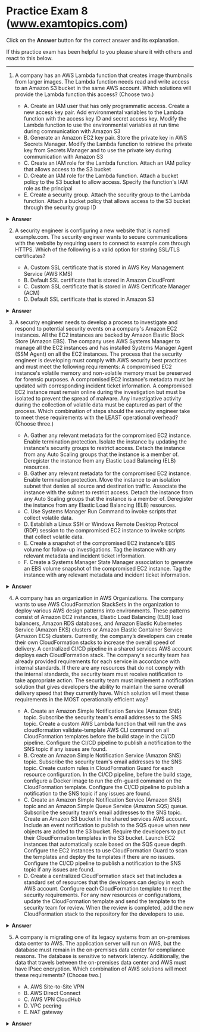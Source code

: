# Practice Exam 8 (www.examtopics.com)

Click on the **Answer** button for the correct answer and its explanation.

If this practice exam has been helpful to you please share it with others and react to this below.

---

1. A company has an AWS Lambda function that creates image thumbnails from larger images. The Lambda function needs read and write access to an Amazon S3 bucket in the same AWS account.
Which solutions will provide the Lambda function this access? (Choose two.)

    - A. Create an IAM user that has only programmatic access. Create a new access key pair. Add environmental variables to the Lambda function with the access key ID and secret access key. Modify the Lambda function to use the environmental variables at run time during communication with Amazon S3
    - B. Generate an Amazon EC2 key pair. Store the private key in AWS Secrets Manager. Modify the Lambda function to retrieve the private key from Secrets Manager and to use the private key during communication with Amazon S3
    - C. Create an IAM role for the Lambda function. Attach an IAM policy that allows access to the S3 bucket
    - D. Create an IAM role for the Lambda function. Attach a bucket policy to the S3 bucket to allow access. Specify the function's IAM role as the principal
    - E. Create a security group. Attach the security group to the Lambda function. Attach a bucket policy that allows access to the S3 bucket through the security group ID

<details markdown=1><summary markdown='span'><b>Answer</b></summary> Correct Answer(s): C, D</details>

2. A security engineer is configuring a new website that is named example.com. The security engineer wants to secure communications with the website by requiring users to connect to example.com through HTTPS.
Which of the following is a valid option for storing SSL/TLS certificates?

    - A. Custom SSL certificate that is stored in AWS Key Management Service (AWS KMS)
    - B. Default SSL certificate that is stored in Amazon CloudFront
    - C. Custom SSL certificate that is stored in AWS Certificate Manager (ACM)
    - D. Default SSL certificate that is stored in Amazon S3

<details markdown=1><summary markdown='span'><b>Answer</b></summary> Correct Answer(s): C</details>

3. A security engineer needs to develop a process to investigate and respond to potential security events on a company's Amazon EC2 instances. All the EC2 instances are backed by Amazon Elastic Block Store (Amazon EBS). The company uses AWS Systems Manager to manage all the EC2 instances and has installed Systems Manager Agent (SSM Agent) on all the EC2 instances.
The process that the security engineer is developing must comply with AWS security best practices and must meet the following requirements:
A compromised EC2 instance's volatile memory and non-volatile memory must be preserved for forensic purposes.
A compromised EC2 instance's metadata must be updated with corresponding incident ticket information.
A compromised EC2 instance must remain online during the investigation but must be isolated to prevent the spread of malware.
Any investigative activity during the collection of volatile data must be captured as part of the process.
Which combination of steps should the security engineer take to meet these requirements with the LEAST operational overhead? (Choose three.)

    - A. Gather any relevant metadata for the compromised EC2 instance. Enable termination protection. Isolate the instance by updating the instance's security groups to restrict access. Detach the instance from any Auto Scaling groups that the instance is a member of. Deregister the instance from any Elastic Load Balancing (ELB) resources.
    - B. Gather any relevant metadata for the compromised EC2 instance. Enable termination protection. Move the instance to an isolation subnet that denies all source and destination traffic. Associate the instance with the subnet to restrict access. Detach the instance from any Auto Scaling groups that the instance is a member of. Deregister the instance from any Elastic Load Balancing (ELB) resources.
    - C. Use Systems Manager Run Command to invoke scripts that collect volatile data.
    - D. Establish a Linux SSH or Windows Remote Desktop Protocol (RDP) session to the compromised EC2 instance to invoke scripts that collect volatile data.
    - E. Create a snapshot of the compromised EC2 instance's EBS volume for follow-up investigations. Tag the instance with any relevant metadata and incident ticket information.
    - F. Create a Systems Manager State Manager association to generate an EBS volume snapshot of the compromised EC2 instance. Tag the instance with any relevant metadata and incident ticket information.

<details markdown=1><summary markdown='span'><b>Answer</b></summary> Correct Answer(s): A, C, E</details>

4. A company has an organization in AWS Organizations. The company wants to use AWS CloudFormation StackSets in the organization to deploy various AWS design patterns into environments. These patterns consist of Amazon EC2 instances, Elastic Load Balancing (ELB) load balancers, Amazon RDS databases, and Amazon Elastic Kubernetes Service (Amazon EKS) clusters or Amazon Elastic Container Service (Amazon ECS) clusters.
Currently, the company’s developers can create their own CloudFormation stacks to increase the overall speed of delivery. A centralized CI/CD pipeline in a shared services AWS account deploys each CloudFormation stack.
The company's security team has already provided requirements for each service in accordance with internal standards. If there are any resources that do not comply with the internal standards, the security team must receive notification to take appropriate action. The security team must implement a notification solution that gives developers the ability to maintain the same overall delivery speed that they currently have.
Which solution will meet these requirements in the MOST operationally efficient way?

    - A. Create an Amazon Simple Notification Service (Amazon SNS) topic. Subscribe the security team's email addresses to the SNS topic. Create a custom AWS Lambda function that will run the aws cloudformation validate-template AWS CLI command on all CloudFormation templates before the build stage in the CI/CD pipeline. Configure the CI/CD pipeline to publish a notification to the SNS topic if any issues are found.
    - B. Create an Amazon Simple Notification Service (Amazon SNS) topic. Subscribe the security team's email addresses to the SNS topic. Create custom rules in CloudFormation Guard for each resource configuration. In the CI/CD pipeline, before the build stage, configure a Docker image to run the cfn-guard command on the CloudFormation template. Configure the CI/CD pipeline to publish a notification to the SNS topic if any issues are found.
    - C. Create an Amazon Simple Notification Service (Amazon SNS) topic and an Amazon Simple Queue Service (Amazon SQS) queue. Subscribe the security team's email addresses to the SNS topic. Create an Amazon S3 bucket in the shared services AWS account. Include an event notification to publish to the SQS queue when new objects are added to the S3 bucket. Require the developers to put their CloudFormation templates in the S3 bucket. Launch EC2 instances that automatically scale based on the SQS queue depth. Configure the EC2 instances to use CloudFormation Guard to scan the templates and deploy the templates if there are no issues. Configure the CI/CD pipeline to publish a notification to the SNS topic if any issues are found.
    - D. Create a centralized CloudFormation stack set that includes a standard set of resources that the developers can deploy in each AWS account. Configure each CloudFormation template to meet the security requirements. For any new resources or configurations, update the CloudFormation template and send the template to the security team for review. When the review is completed, add the new CloudFormation stack to the repository for the developers to use.

<details markdown=1><summary markdown='span'><b>Answer</b></summary> Correct Answer(s): B</details>

5. A company is migrating one of its legacy systems from an on-premises data center to AWS. The application server will run on AWS, but the database must remain in the on-premises data center for compliance reasons. The database is sensitive to network latency. Additionally, the data that travels between the on-premises data center and AWS must have IPsec encryption.
Which combination of AWS solutions will meet these requirements? (Choose two.)

    - A. AWS Site-to-Site VPN
    - B. AWS Direct Connect
    - C. AWS VPN CloudHub
    - D. VPC peering
    - E. NAT gateway

<details markdown=1><summary markdown='span'><b>Answer</b></summary> Correct Answer(s): A, B</details>

